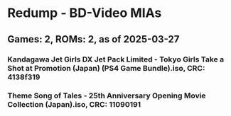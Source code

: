 # Redump - BD-Video MIAs
## Games: 2, ROMs: 2, as of 2025-03-27

### Kandagawa Jet Girls DX Jet Pack Limited - Tokyo Girls Take a Shot at Promotion (Japan) (PS4 Game Bundle).iso, CRC: 4138f319
### Theme Song of Tales - 25th Anniversary Opening Movie Collection (Japan).iso, CRC: 11090191
